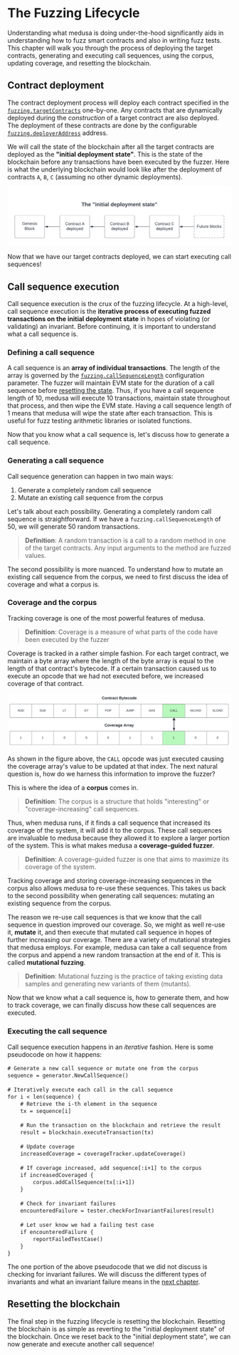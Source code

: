 # The Fuzzing Lifecycle

Understanding what medusa is doing under-the-hood significantly aids in understanding how to fuzz smart contracts
and also in writing fuzz tests. This chapter will walk you through the process of deploying the target contracts,
generating and executing call sequences, using the corpus, updating coverage, and resetting the blockchain. 

## Contract deployment

The contract deployment process will deploy each contract specified in the 
[`fuzzing.targetContracts`](../project_configuration/fuzzing_config.md#targetcontracts) one-by-one. Any contracts that
are dynamically deployed during the _construction_ of a target contract are also deployed. The deployment of these 
contracts are done by the configurable 
[`fuzzing.deployerAddress`](../project_configuration/fuzzing_config.md#deployeraddress) address.

We will call the state of the blockchain after all the target contracts are deployed as the **"initial deployment state"**.
This is  the state of the blockchain before any transactions have been executed by the fuzzer. Here is what the underlying
blockchain would look like after the deployment of contracts `A`, `B`, `C` (assuming no other dynamic deployments).

![Contract Deployment Diagram](../static/contract_deployment.png)

Now that we have our target contracts deployed, we can start executing call sequences!

## Call sequence execution

Call sequence execution is the crux of the fuzzing lifecycle. At a high-level, call sequence execution is the **iterative
process of executing fuzzed transactions on the initial deployment state** in hopes of violating (or validating) an invariant.
Before continuing, it is important to understand what a call sequence is.

### Defining a call sequence

A call sequence is an **array of individual transactions**. The length of the array is governed by the
[`fuzzing.callSequenceLength`](../project_configuration/fuzzing_config.md#callsequencelength) configuration parameter.
The fuzzer will maintain EVM state for the duration of a call sequence before [resetting the state](#resetting-the-blockchain).
Thus, if you have a call sequence length of 10, medusa will execute 10 transactions, maintain state throughout that
process, and then wipe the EVM state. Having a call sequence length of 1 means that medusa will wipe the state after
each transaction. This is useful for fuzz testing arithmetic libraries or isolated functions. 

Now that you know what a call sequence is, let's discuss how to generate a call sequence.

### Generating a call sequence

Call sequence generation can happen in two main ways:
1. Generate a completely random call sequence
2. Mutate an existing call sequence from the corpus

Let's talk about each possibility. Generating a completely random call sequence is straightforward. If we have a 
`fuzzing.callSequenceLength` of 50, we will generate 50 random transactions. 

> **Definition**: A random transaction is a call to a random method in one of the target contracts. Any input arguments
> to the method are fuzzed values.

The second possibility is more nuanced. To understand how to mutate an existing call sequence from the corpus, we need 
to first discuss the idea of coverage and what a corpus is.

### Coverage and the corpus

Tracking coverage is one of the most powerful features of medusa. 

> **Definition**: Coverage is a measure of what parts of the code have been executed by the fuzzer

Coverage is tracked in a rather simple fashion. For each target contract, we maintain a byte array where the length of the
byte array is equal to the length of that contract's bytecode. If a certain transaction caused us to execute an opcode
that we had not executed before, we increased coverage of that contract.

![Coverage Tracking](../static/coverage_tracking.png)

As shown in the figure above, the `CALL` opcode was just executed causing the coverage array's value to be updated at that
index. The next natural question is, how do we harness this information to improve the fuzzer?

This is where the idea of a **corpus** comes in.

> **Definition**: The corpus is a structure that holds "interesting" or "coverage-increasing" call sequences.

Thus, when medusa runs, if it finds a call sequence that increased its coverage of the system, it will add it to the corpus.
These call sequences are invaluable to medusa because they allowed it to explore a larger portion of the system. This is
what makes medusa a **coverage-guided fuzzer**.

> **Definition**: A coverage-guided fuzzer is one that aims to maximize its coverage of the system.

Tracking coverage and storing coverage-increasing sequences in the corpus also allows medusa to re-use these sequences. 
This takes us back to the second possibility when generating call sequences: mutating an existing sequence from the corpus.

The reason we re-use call sequences is that we know that the call sequence in question improved our coverage. So, we
might as well re-use it, **mutate** it, and then execute that mutated call sequence in hopes of further increasing our coverage.
There are a variety of mutational strategies that medusa employs. For example, medusa can take a call sequence from the corpus and append a new random 
transaction at the end of it. This is called **mutational fuzzing**.

> **Definition**: Mutational fuzzing is the practice of taking existing data samples and generating new variants of them
> (mutants).

Now that we know what a call sequence is, how to generate them, and how to track coverage, we can finally discuss how
these call sequences are executed.

### Executing the call sequence

Call sequence execution happens in an _iterative_ fashion. Here is some pseudocode on how it happens:
```
# Generate a new call sequence or mutate one from the corpus
sequence = generator.NewCallSequence()

# Iteratively execute each call in the call sequence
for i < len(sequence) {
    # Retrieve the i-th element in the sequence
    tx = sequence[i]
       
    # Run the transaction on the blockchain and retrieve the result
    result = blockchain.executeTransaction(tx)
    
    # Update coverage
    increasedCoverage = coverageTracker.updateCoverage()
       
    # If coverage increased, add sequence[:i+1] to the corpus 
    if increasedCoveraged {
        corpus.addCallSequence(tx[:i+1])        
    }
    
    # Check for invariant failures
    encounteredFailure = tester.checkForInvariantFailures(result)
    
    # Let user know we had a failing test case
    if encounteredFailure {
        reportFailedTestCase()
    }
}
```

The one portion of the above pseudocode that we did not discuss is checking for invariant failures. We will discuss
the different types of invariants and what an invariant failure means in the [next chapter](./invariants.md).

## Resetting the blockchain

The final step in the fuzzing lifecycle is resetting the blockchain. Resetting the blockchain is as simple as reverting
to the "initial deployment state" of the blockchain. Once we reset back to the "initial deployment state", we can now generate and execute
another call sequence!